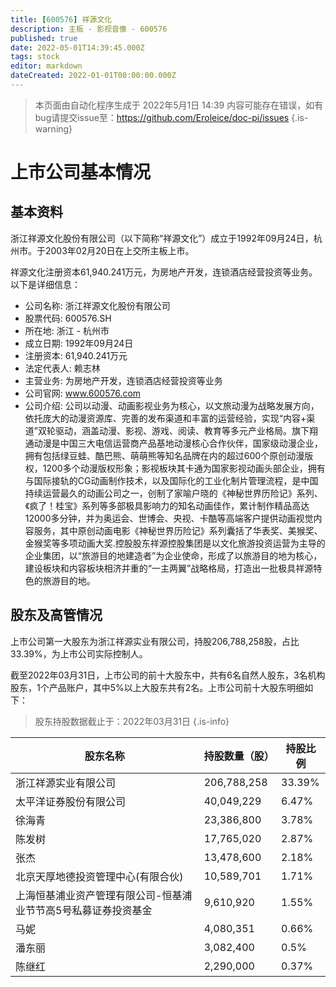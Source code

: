 ```yaml
---
title: [600576] 祥源文化
description: 主板 - 影视音像 - 600576
published: true
date: 2022-05-01T14:39:45.000Z
tags: stock
editor: markdown
dateCreated: 2022-01-01T00:00:00.000Z
---
```


> 本页面由自动化程序生成于 2022年5月1日 14:39
> 内容可能存在错误，如有bug请提交issue至：https://github.com/Eroleice/doc-pi/issues
{.is-warning}

# 上市公司基本情况

## 基本资料

浙江祥源文化股份有限公司（以下简称“祥源文化”）成立于1992年09月24日，杭州市。于2003年02月20日在上交所主板上市。

祥源文化注册资本61,940.241万元，为房地产开发，连锁酒店经营投资等业务。以下是详细信息：

- 公司名称: 浙江祥源文化股份有限公司
- 股票代码: 600576.SH
- 所在地: 浙江 - 杭州市
- 成立日期: 1992年09月24日
- 注册资本: 61,940.241万元
- 法定代表人: 赖志林
- 主营业务: 为房地产开发，连锁酒店经营投资等业务
- 公司官网: www.600576.com
- 公司介绍: 公司以动漫、动画影视业务为核心，以文旅动漫为战略发展方向，依托庞大的动漫资源库、完善的发布渠道和丰富的运营经验，实现“内容+渠道”双轮驱动，涵盖动漫、影视、游戏、阅读、教育等多元产业格局。旗下翔通动漫是中国三大电信运营商产品基地动漫核心合作伙伴，国家级动漫企业，拥有包括绿豆蛙、酷巴熊、萌萌熊等知名品牌在内的超过600个原创动漫版权，1200多个动漫版权形象；影视板块其卡通为国家影视动画头部企业，拥有与国际接轨的CG动画制作技术，以及国际化的工业化制片管理流程，是中国持续运营最久的动画公司之一，创制了家喻户晓的《神秘世界历险记》系列、《疯了！桂宝》系列等多部极具影响力的知名动画佳作，累计制作精品高达12000多分钟，并为奥运会、世博会、央视、卡酷等高端客户提供动画视觉内容服务，其中原创动画电影《神秘世界历险记》系列囊括了华表奖、美猴奖、金猴奖等多项动画大奖.控股股东祥源控股集团是以文化旅游投资运营为主导的企业集团，以“旅游目的地建造者”为企业使命，形成了以旅游目的地为核心，建设板块和内容板块相济并重的“一主两翼”战略格局，打造出一批极具祥源特色的旅游目的地。


## 股东及高管情况

上市公司第一大股东为浙江祥源实业有限公司，持股206,788,258股，占比33.39%，为上市公司实际控制人。

截至2022年03月31日，上市公司的前十大股东中，共有6名自然人股东，3名机构股东，1个产品账户，其中5%以上大股东共有2名。上市公司前十大股东明细如下：

> 股东持股数据截止于：2022年03月31日
{.is-info}

| 股东名称 | 持股数量（股） | 持股比例 |
| --- | --- | --- |
| 浙江祥源实业有限公司 | 206,788,258 | 33.39% |
| 太平洋证券股份有限公司 | 40,049,229 | 6.47% |
| 徐海青 | 23,386,800 | 3.78% |
| 陈发树 | 17,765,020 | 2.87% |
| 张杰 | 13,478,600 | 2.18% |
| 北京天厚地德投资管理中心(有限合伙) | 10,589,701 | 1.71% |
| 上海恒基浦业资产管理有限公司-恒基浦业节节高5号私募证券投资基金 | 9,610,920 | 1.55% |
| 马妮 | 4,080,351 | 0.66% |
| 潘东丽 | 3,082,400 | 0.5% |
| 陈继红 | 2,290,000 | 0.37% |




